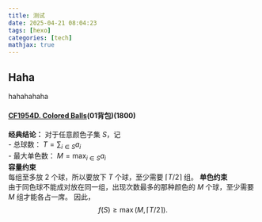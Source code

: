 ```yaml
---
title: 测试
date: 2025-04-21 08:04:23
tags: [hexo]
categories: [tech]
mathjax: true
---
```


## Haha
hahahahaha

#### [CF1954D. Colored Balls](https://codeforces.com/problemset/problem/1954/D)(01背包)(1800)
**经典结论：**
	对于任意颜色子集 $S$，记  
	- 总球数： $T=\sum_{i\in S}a_i$  
	- 最大单色数： $M=\max_{i\in S}a_i$  
	**容量约束**  
	每组至多放 2 个球，所以要放下 $T$ 个球，至少需要 $\lceil T/2\rceil$ 组。
	**单色约束**  
	由于同色球不能成对放在同一组，出现次数最多的那种颜色的 $M$ 个球，至少需要 $M$ 组才能各占一席。
	因此，
$$
f(S)\ge \max\bigl(M,\lceil T/2\rceil\bigr).
$$